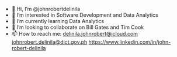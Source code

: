 - 👋 Hi, I’m @johnrobertdelinila
- 👀 I’m interested in Software Development and Data Analytics
- 🌱 I’m currently learning Data Analytics
- 💞️ I’m looking to collaborate on Bill Gates and Tim Cook
- 📫 How to reach me:
  delinila.johnrobert@icloud.com
  johnrobert.delinila@dict.gov.ph
  https://www.linkedin.com/in/john-robert-delinila
<!---
johnrobertdelinila/johnrobertdelinila is a ✨ special ✨ repository because its `README.md` (this file) appears on your GitHub profile.
You can click the Preview link to take a look at your changes.
--->
